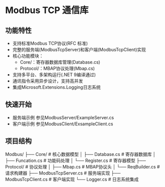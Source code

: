 # Modbus TCP 通信库

## 功能特性
- 支持标准Modbus TCP协议(RFC 标准)
- 完整的服务端(ModbusTcpServer)和客户端(ModbusTcpClient)实现
- 核心功能模块：
  - Core/：寄存器数据库管理(Database.cs)
  - Protocol/：MBAP协议处理(Mbap.cs)
- 支持多平台、多架构运行(.NET 9编译通过)
- 通讯指令采用异步设计，支持高并发
- 集成Microsoft.Extensions.Logging日志系统

## 快速开始
- 服务端示例 参见ModbusServer/ExampleServer.cs
- 客户端示例 参见ModbusClient/ExsampleClient.cs

## 项目结构
Modbus/
├── Core/          # 核心数据模型
│   ├── Database.cs    # 寄存器数据库
│   ├── Funcation.cs   # 功能码处理
│   └── Register.cs    # 寄存器模型
├── Protocol/      # 协议处理
│   ├── Mbap.cs       # MBAP协议头
│   └── ReqBuilder.cs # 请求构建器
├── ModbusTcpServer.cs    # 服务端实现
├── ModbusTcpClient.cs    # 客户端实现
└── Logger.cs      # 日志系统集成
